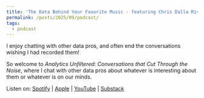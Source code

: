 ```yaml
---
title: 'The Data Behind Your Favorite Music - featuring Chris Dalla Riva'
permalink: /posts/2025/09/podcast/
tags:
  - podcast
---
```




I enjoy chatting with other data pros, and often end the conversations wishing I had recorded them! 

So welcome to _Analytics Unfiltered: Conversations that Cut Through the Noise_, where I chat with other data pros about whatever is interesting about them or whatever is on our minds.

Listen on: [Spotify](https://open.spotify.com/show/2WPcLA977vNG1s7R1emoDG?si=38cb88e0a03b4105) | [Apple](https://podcasts.apple.com/us/podcast/analytics-unfiltered-podcast/id1840294380) | [YouTube](https://www.youtube.com/playlist?list=PLZNRMX2lxqEZeutEOOnvNqFvS5xZcsTYr) | [Substack](https://datastoryteller.substack.com/podcast)


